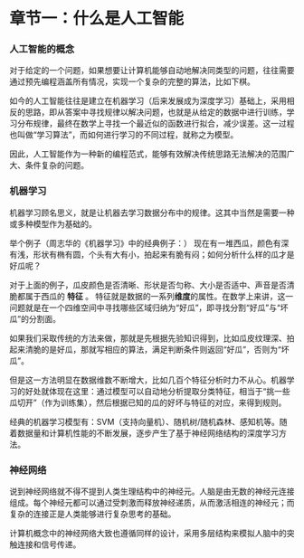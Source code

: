 # 章节一：什么是人工智能

### 人工智能的概念

对于给定的一个问题，如果想要让计算机能够自动地解决同类型的问题，往往需要通过预先编程涵盖所有情况，实现一个复杂的完整的算法，比如下棋。

如今的人工智能往往是建立在机器学习（后来发展成为深度学习）基础上，采用相反的思路，即从答案中寻找规律以解决问题，也就是从给定的数据中进行训练，学习分布规律，最终在数学上寻找一个最近似的函数进行拟合，减少误差。这一过程也叫做“学习算法”，而如何进行学习的不同过程，就称之为模型。

因此，人工智能作为一种新的编程范式，能够有效解决传统思路无法解决的范围广大、条件复杂的问题。


### 机器学习
机器学习顾名思义，就是让机器去学习数据分布中的规律。这其中当然是需要一种或多种模型作为基础的。

举个例子（周志华的《机器学习》中的经典例子：）
现在有一堆西瓜，颜色有深有浅，形状有椭有圆，个头有大有小，拍起来有脆有闷；如何分析什么样的瓜才是好瓜呢？

对于上面的例子，瓜皮颜色是否清晰、形状是否匀称、大小是否适中、声音是否清脆都属于西瓜的 **特征** 。
特征就是数据的一系列**维度**的属性。在数学上来讲，这一问题就是在一个四维空间中寻找哪些区域归纳为“好瓜”，即寻找分割“好瓜”与“坏瓜”的分割面。

如果我们采取传统的方法来做，那就是先根据先验知识得到，比如瓜皮纹理深、拍起来清脆的是好瓜，那就写相应的算法，满足判断条件则返回“好瓜”，否则为“坏瓜”。

但是这一方法明显在数据维数不断增大，比如几百个特征分析时力不从心。机器学习的好处就体现在这里：通过模型可以自动地分析提取分类特征，相当于“挑一些瓜切开”（作为训练集），然后根据已知的瓜的好坏与特征的对应，来得到规则。

经典的机器学习模型有：SVM（支持向量机）、随机树/随机森林、感知机等。随着数据量和计算机性能的不断发展，逐步产生了基于神经网络结构的深度学习方法。

### 神经网络
说到神经网络就不得不提到人类生理结构中的神经元。人脑是由无数的神经元连接组成。每个神经元都可以通过受刺激而释放神经递质，从而激活相连的神经元；而复杂的连接正是人类能够进行复杂思考的基础。

计算机概念中的神经网络大致也遵循同样的设计，采用多层结构来模拟人脑中的突触连接和信号传递。
